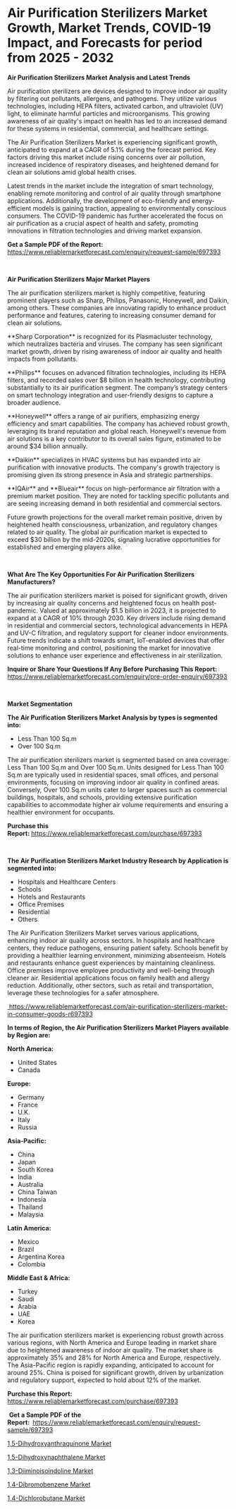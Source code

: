 <p><h1>Air Purification Sterilizers Market Growth, Market Trends, COVID-19 Impact, and Forecasts for period from 2025 - 2032</h1></p><p><strong>Air Purification Sterilizers Market Analysis and Latest Trends</strong></p>
<p><p>Air purification sterilizers are devices designed to improve indoor air quality by filtering out pollutants, allergens, and pathogens. They utilize various technologies, including HEPA filters, activated carbon, and ultraviolet (UV) light, to eliminate harmful particles and microorganisms. This growing awareness of air quality's impact on health has led to an increased demand for these systems in residential, commercial, and healthcare settings.</p><p>The Air Purification Sterilizers Market is experiencing significant growth, anticipated to expand at a CAGR of 5.1% during the forecast period. Key factors driving this market include rising concerns over air pollution, increased incidence of respiratory diseases, and heightened demand for clean air solutions amid global health crises. </p><p>Latest trends in the market include the integration of smart technology, enabling remote monitoring and control of air quality through smartphone applications. Additionally, the development of eco-friendly and energy-efficient models is gaining traction, appealing to environmentally conscious consumers. The COVID-19 pandemic has further accelerated the focus on air purification as a crucial aspect of health and safety, promoting innovations in filtration technologies and driving market expansion.</p></p>
<p><strong>Get a Sample PDF of the Report:&nbsp;</strong> <a href="https://www.reliablemarketforecast.com/enquiry/request-sample/697393?utm_campaign=1998&utm_medium=2&utm_source=Github&utm_content=ia&utm_term=23032025&utm_id=air-purification-sterilizers">https://www.reliablemarketforecast.com/enquiry/request-sample/697393</a></p>
<p>&nbsp;</p>
<p><strong>Air Purification Sterilizers Major Market Players</strong></p>
<p><p>The air purification sterilizers market is highly competitive, featuring prominent players such as Sharp, Philips, Panasonic, Honeywell, and Daikin, among others. These companies are innovating rapidly to enhance product performance and features, catering to increasing consumer demand for clean air solutions.</p><p>**Sharp Corporation** is recognized for its Plasmacluster technology, which neutralizes bacteria and viruses. The company has seen significant market growth, driven by rising awareness of indoor air quality and health impacts from pollutants. </p><p>**Philips** focuses on advanced filtration technologies, including its HEPA filters, and recorded sales over $8 billion in health technology, contributing substantially to its air purification segment. The company’s strategy centers on smart technology integration and user-friendly designs to capture a broader audience.</p><p>**Honeywell** offers a range of air purifiers, emphasizing energy efficiency and smart capabilities. The company has achieved robust growth, leveraging its brand reputation and global reach. Honeywell's revenue from air solutions is a key contributor to its overall sales figure, estimated to be around $34 billion annually.</p><p>**Daikin** specializes in HVAC systems but has expanded into air purification with innovative products. The company's growth trajectory is promising given its strong presence in Asia and strategic partnerships.</p><p>**IQAir** and **Blueair** focus on high-performance air filtration with a premium market position. They are noted for tackling specific pollutants and are seeing increasing demand in both residential and commercial sectors.</p><p>Future growth projections for the overall market remain positive, driven by heightened health consciousness, urbanization, and regulatory changes related to air quality. The global air purification market is expected to exceed $30 billion by the mid-2020s, signaling lucrative opportunities for established and emerging players alike.</p></p>
<p>&nbsp;</p>
<p><strong>What Are The Key Opportunities For Air Purification Sterilizers Manufacturers?</strong></p>
<p><p>The air purification sterilizers market is poised for significant growth, driven by increasing air quality concerns and heightened focus on health post-pandemic. Valued at approximately $1.5 billion in 2023, it is projected to expand at a CAGR of 10% through 2030. Key drivers include rising demand in residential and commercial sectors, technological advancements in HEPA and UV-C filtration, and regulatory support for cleaner indoor environments. Future trends indicate a shift towards smart, IoT-enabled devices that offer real-time monitoring and control, positioning the market for innovative solutions to enhance user experience and effectiveness in air sterilization.</p></p>
<p><strong>Inquire or Share Your Questions If Any Before Purchasing This Report:</strong> <a href="https://www.reliablemarketforecast.com/enquiry/pre-order-enquiry/697393?utm_campaign=1998&utm_medium=2&utm_source=Github&utm_content=ia&utm_term=23032025&utm_id=air-purification-sterilizers">https://www.reliablemarketforecast.com/enquiry/pre-order-enquiry/697393</a></p>
<p>&nbsp;</p>
<p><strong>Market Segmentation</strong></p>
<p><strong>The Air Purification Sterilizers Market Analysis by types is segmented into:</strong></p>
<p><ul><li>Less Than 100 Sq.m</li><li>Over 100 Sq.m</li></ul></p>
<p><p>The air purification sterilizers market is segmented based on area coverage: Less Than 100 Sq.m and Over 100 Sq.m. Units designed for Less Than 100 Sq.m are typically used in residential spaces, small offices, and personal environments, focusing on improving indoor air quality in confined areas. Conversely, Over 100 Sq.m units cater to larger spaces such as commercial buildings, hospitals, and schools, providing extensive purification capabilities to accommodate higher air volume requirements and ensuring a healthier environment for occupants.</p></p>
<p><strong>Purchase this Report:&nbsp;</strong><a href="https://www.reliablemarketforecast.com/purchase/697393?utm_campaign=1998&utm_medium=2&utm_source=Github&utm_content=ia&utm_term=23032025&utm_id=air-purification-sterilizers">https://www.reliablemarketforecast.com/purchase/697393</a></p>
<p>&nbsp;</p>
<p><strong>The Air Purification Sterilizers Market Industry Research by Application is segmented into:</strong></p>
<p><ul><li>Hospitals and Healthcare Centers</li><li>Schools</li><li>Hotels and Restaurants</li><li>Office Premises</li><li>Residential</li><li>Others</li></ul></p>
<p><p>The Air Purification Sterilizers Market serves various applications, enhancing indoor air quality across sectors. In hospitals and healthcare centers, they reduce pathogens, ensuring patient safety. Schools benefit by providing a healthier learning environment, minimizing absenteeism. Hotels and restaurants enhance guest experiences by maintaining cleanliness. Office premises improve employee productivity and well-being through cleaner air. Residential applications focus on family health and allergy reduction. Additionally, other sectors, such as retail and transportation, leverage these technologies for a safer atmosphere.</p></p>
<p><a href="https://www.reliablemarketforecast.com/air-purification-sterilizers-market-in-consumer-goods-r697393?utm_campaign=1998&utm_medium=2&utm_source=Github&utm_content=ia&utm_term=23032025&utm_id=air-purification-sterilizers">&nbsp;https://www.reliablemarketforecast.com/air-purification-sterilizers-market-in-consumer-goods-r697393</a></p>
<p><strong>In terms of Region, the Air Purification Sterilizers Market Players available by Region are:</strong></p>
<p>
    <p> <strong> North America: </strong>
        <ul>
            <li>United States</li>
            <li>Canada</li>
        </ul>
        </p> 
    <p> <strong> Europe: </strong>
        <ul>
            <li>Germany</li>
            <li>France</li>
            <li>U.K.</li>
            <li>Italy</li>
            <li>Russia</li>
        </ul>
        </p> 
    <p> <strong> Asia-Pacific: </strong>
        <ul>
            <li>China</li>
            <li>Japan</li>
            <li>South Korea</li>
            <li>India</li>
            <li>Australia</li>
            <li>China Taiwan</li>
            <li>Indonesia</li>
            <li>Thailand</li>
            <li>Malaysia</li>
        </ul>
        </p> 
    <p> <strong> Latin America: </strong>
        <ul>
            <li>Mexico</li>
            <li>Brazil</li>
            <li>Argentina Korea</li>
            <li>Colombia</li>
        </ul>
        </p> 
    <p> <strong> Middle East & Africa: </strong>
        <ul>
            <li>Turkey</li>
            <li>Saudi</li>
            <li>Arabia</li>
            <li>UAE</li>
            <li>Korea</li>
        </ul>
    </p>
    </p>
<p><p>The air purification sterilizers market is experiencing robust growth across various regions, with North America and Europe leading in market share due to heightened awareness of indoor air quality. The market share is approximately 35% and 28% for North America and Europe, respectively. The Asia-Pacific region is rapidly expanding, anticipated to account for around 25%. China is poised for significant growth, driven by urbanization and regulatory support, expected to hold about 12% of the market.</p></p>
<p><strong>Purchase this Report: </strong><a href="https://www.reliablemarketforecast.com/purchase/697393?utm_campaign=1998&utm_medium=2&utm_source=Github&utm_content=ia&utm_term=23032025&utm_id=air-purification-sterilizers">https://www.reliablemarketforecast.com/purchase/697393</a></p>
<p>&nbsp;<strong>Get a Sample PDF of the Report:&nbsp;&nbsp;</strong><a href="https://www.reliablemarketforecast.com/enquiry/request-sample/697393?utm_campaign=1998&utm_medium=2&utm_source=Github&utm_content=ia&utm_term=23032025&utm_id=air-purification-sterilizers">https://www.reliablemarketforecast.com/enquiry/request-sample/697393</a></p>
<p><strong></strong></p>
<p><p><a href="https://github.com/mafuzakirju/Market-Research-Report-List-1/blob/main/15-dihydroxyanthraquinone-market.md?utm_campaign=1998&utm_medium=2&utm_source=Github&utm_content=ia&utm_term=23032025&utm_id=air-purification-sterilizers">1,5-Dihydroxyanthraquinone Market</a></p><p><a href="https://github.com/Mayankdeswa/Market-Research-Report-List-1/blob/main/15-dihydroxynaphthalene-market.md?utm_campaign=1998&utm_medium=2&utm_source=Github&utm_content=ia&utm_term=23032025&utm_id=air-purification-sterilizers">1,5-Dihydroxynaphthalene Market</a></p><p><a href="https://github.com/omduthkevork/Market-Research-Report-List-1/blob/main/13-diiminoisoindoline-market.md?utm_campaign=1998&utm_medium=2&utm_source=Github&utm_content=ia&utm_term=23032025&utm_id=air-purification-sterilizers">1,3-Diiminoisoindoline Market</a></p><p><a href="https://github.com/akramisabtu/Market-Research-Report-List-1/blob/main/14-dibromobenzene-market.md?utm_campaign=1998&utm_medium=2&utm_source=Github&utm_content=ia&utm_term=23032025&utm_id=air-purification-sterilizers">1,4-Dibromobenzene Market</a></p><p><a href="https://github.com/cherrivacius/Market-Research-Report-List-1/blob/main/14-dichlorobutane-market.md?utm_campaign=1998&utm_medium=2&utm_source=Github&utm_content=ia&utm_term=23032025&utm_id=air-purification-sterilizers">1,4-Dichlorobutane Market</a></p></p>